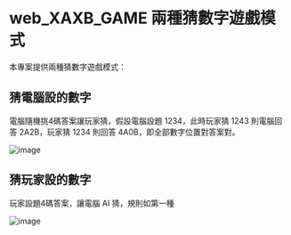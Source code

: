 # web_XAXB_GAME 兩種猜數字遊戲模式

本專案提供兩種猜數字遊戲模式：

## 猜電腦設的數字

電腦隨機挑4碼答案讓玩家猜，假設電腦設題 1234，此時玩家猜 1243 則電腦回答 2A2B，玩家猜 1234 則回答 4A0B，即全部數字位置對答案對。

![image](https://github.com/French-bulldog/web_XAXB_GAME/assets/75679879/03f63ace-ff16-47c6-bdab-565a8dd3030e)


## 猜玩家設的數字

玩家設題4碼答案，讓電腦 AI 猜，規則如第一種

![image](https://github.com/French-bulldog/web_XAXB_GAME/assets/75679879/5748f978-ecb2-4438-9737-e2f3ab2a7397)

